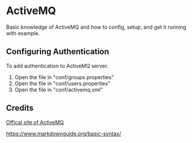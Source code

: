 # ActiveMQ
Basic knowledge of ActiveMQ and how to config, setup, and get it running with example.

## Configuring Authentication
To add authentication to ActiveMQ server.
1. Open the file in "conf/groups.properties"
2. Open the file in "conf/users.properties"
3. Open the file in "conf/activemq.xml"

## Credits
[Offical site of ActiveMQ](https://activemq.apache.org)

https://www.markdownguide.org/basic-syntax/